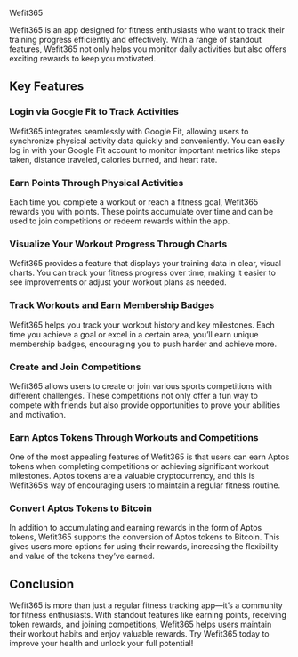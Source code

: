 Wefit365

Wefit365 is an app designed for fitness enthusiasts who want to track their training progress efficiently and effectively. With a range of standout features, Wefit365 not only helps you monitor daily activities but also offers exciting rewards to keep you motivated.
## Key Features
### Login via Google Fit to Track Activities
Wefit365 integrates seamlessly with Google Fit, allowing users to synchronize physical activity data quickly and conveniently. You can easily log in with your Google Fit account to monitor important metrics like steps taken, distance traveled, calories burned, and heart rate.

### Earn Points Through Physical Activities
Each time you complete a workout or reach a fitness goal, Wefit365 rewards you with points. These points accumulate over time and can be used to join competitions or redeem rewards within the app.

### Visualize Your Workout Progress Through Charts
Wefit365 provides a feature that displays your training data in clear, visual charts. You can track your fitness progress over time, making it easier to see improvements or adjust your workout plans as needed.

### Track Workouts and Earn Membership Badges
Wefit365 helps you track your workout history and key milestones. Each time you achieve a goal or excel in a certain area, you’ll earn unique membership badges, encouraging you to push harder and achieve more.

### Create and Join Competitions
Wefit365 allows users to create or join various sports competitions with different challenges. These competitions not only offer a fun way to compete with friends but also provide opportunities to prove your abilities and motivation.

### Earn Aptos Tokens Through Workouts and Competitions
One of the most appealing features of Wefit365 is that users can earn Aptos tokens when completing competitions or achieving significant workout milestones. Aptos tokens are a valuable cryptocurrency, and this is Wefit365’s way of encouraging users to maintain a regular fitness routine.

### Convert Aptos Tokens to Bitcoin
In addition to accumulating and earning rewards in the form of Aptos tokens, Wefit365 supports the conversion of Aptos tokens to Bitcoin. This gives users more options for using their rewards, increasing the flexibility and value of the tokens they’ve earned.

## Conclusion
Wefit365 is more than just a regular fitness tracking app—it’s a community for fitness enthusiasts. With standout features like earning points, receiving token rewards, and joining competitions, Wefit365 helps users maintain their workout habits and enjoy valuable rewards. Try Wefit365 today to improve your health and unlock your full potential!
